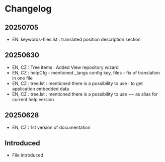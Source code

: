 # Changelog

## 20250705
- EN: keywords-files.lst : translated position description section

## 20250630
- EN, CZ : Tree items : Added View repository wizard
- EN, CZ : helpCfg - mentioned _langs config key, files - fix of translation in one file
- EN, CZ : tree.lst : mentioned there is a possibility to use : to get application embedded data
- EN, CZ : tree.lst : mentioned there is a possibility to use ~~ as alias for current help version

## 20250628
- EN, CZ : 1st version of documentation

## Introduced
- File introduced
